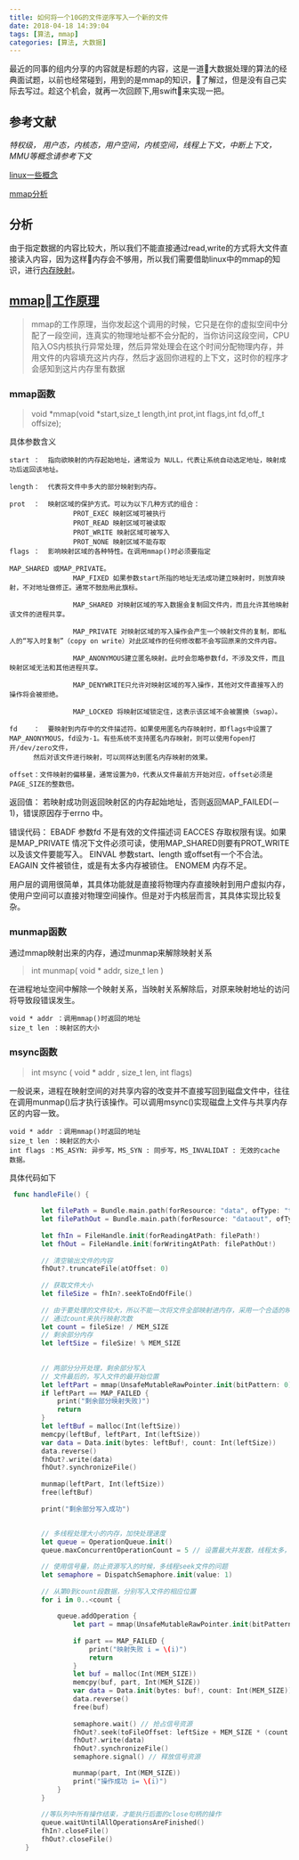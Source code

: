 ```yaml
---
title: 如何将一个10G的文件逆序写入一个新的文件
date: 2018-04-18 14:39:04
tags: [算法, mmap]
categories: [算法, 大数据]
---
```


最近的同事的组内分享的内容就是标题的内容，这是一道大数据处理的算法的经典面试题，以前也经常碰到，用到的是mmap的知识，了解过，但是没有自己实际去写过。趁这个机会，就再一次回顾下,用swift来实现一把。


## 参考文献
 
 *特权级， 用户态，内核态，用户空间，内核空间，线程上下文，中断上下文， MMU等概念请参考下文*

[linux一些概念](https://blog.csdn.net/xiaoaid01/article/details/51659037)

[mmap分析](https://www.cnblogs.com/huxiao-tee/p/4660352.html)

## 分析

由于指定数据的内容比较大，所以我们不能直接通过read,write的方式将大文件直接读入内容，因为这样内存会不够用，所以我们需要借助linux中的mmap的知识，进行[内存映射]()。

## [mmap工作原理](https://www.zhihu.com/question/48161206/answer/110418693)
>mmap的工作原理，当你发起这个调用的时候，它只是在你的虚拟空间中分配了一段空间，连真实的物理地址都不会分配的，当你访问这段空间，CPU陷入OS内核执行异常处理，然后异常处理会在这个时间分配物理内存，并用文件的内容填充这片内存，然后才返回你进程的上下文，这时你的程序才会感知到这片内存里有数据

### mmap函数
>void *mmap(void *start,size_t length,int prot,int flags,int fd,off_t offsize); 

具体参数含义

    start ：  指向欲映射的内存起始地址，通常设为 NULL，代表让系统自动选定地址，映射成功后返回该地址。

    length：  代表将文件中多大的部分映射到内存。

    prot  ：  映射区域的保护方式。可以为以下几种方式的组合：
                    PROT_EXEC 映射区域可被执行
                    PROT_READ 映射区域可被读取
                    PROT_WRITE 映射区域可被写入
                    PROT_NONE 映射区域不能存取
    flags ：  影响映射区域的各种特性。在调用mmap()时必须要指定

    MAP_SHARED 或MAP_PRIVATE。
                    MAP_FIXED 如果参数start所指的地址无法成功建立映射时，则放弃映射，不对地址做修正。通常不鼓励用此旗标。

                    MAP_SHARED 对映射区域的写入数据会复制回文件内，而且允许其他映射该文件的进程共享。

                    MAP_PRIVATE 对映射区域的写入操作会产生一个映射文件的复制，即私人的“写入时复制”（copy on write）对此区域作的任何修改都不会写回原来的文件内容。

                    MAP_ANONYMOUS建立匿名映射。此时会忽略参数fd，不涉及文件，而且映射区域无法和其他进程共享。

                    MAP_DENYWRITE只允许对映射区域的写入操作，其他对文件直接写入的操作将会被拒绝。

                    MAP_LOCKED 将映射区域锁定住，这表示该区域不会被置换（swap）。

    fd    ：  要映射到内存中的文件描述符。如果使用匿名内存映射时，即flags中设置了MAP_ANONYMOUS，fd设为-1。有些系统不支持匿名内存映射，则可以使用fopen打开/dev/zero文件，
          然后对该文件进行映射，可以同样达到匿名内存映射的效果。

    offset：文件映射的偏移量，通常设置为0，代表从文件最前方开始对应，offset必须是PAGE_SIZE的整数倍。


返回值：
      若映射成功则返回映射区的内存起始地址，否则返回MAP_FAILED(－1)，错误原因存于errno 中。


错误代码：
            EBADF  参数fd 不是有效的文件描述词
            EACCES 存取权限有误。如果是MAP_PRIVATE 情况下文件必须可读，使用MAP_SHARED则要有PROT_WRITE以及该文件要能写入。
            EINVAL 参数start、length 或offset有一个不合法。
            EAGAIN 文件被锁住，或是有太多内存被锁住。
            ENOMEM 内存不足。

用户层的调用很简单，其具体功能就是直接将物理内存直接映射到用户虚拟内存，使用户空间可以直接对物理空间操作。但是对于内核层而言，其具体实现比较复杂。

### munmap函数
通过mmap映射出来的内存，通过munmap来解除映射关系
>int munmap( void * addr, size_t len )

在进程地址空间中解除一个映射关系，当映射关系解除后，对原来映射地址的访问将导致段错误发生。

    void * addr ：调用mmap()时返回的地址
    size_t len ：映射区的大小

### msync函数
>int msync ( void * addr , size_t len, int flags)

一般说来，进程在映射空间的对共享内容的改变并不直接写回到磁盘文件中，往往在调用munmap()后才执行该操作。可以调用msync()实现磁盘上文件与共享内存区的内容一致。

    void * addr ：调用mmap()时返回的地址
    size_t len ：映射区的大小
    int flags ：MS_ASYN: 异步写，MS_SYN : 同步写，MS_INVALIDAT : 无效的cache 数据。


具体代码如下
```swift
 func handleFile() {
        
        let filePath = Bundle.main.path(forResource: "data", ofType: "txt")
        let filePathOut = Bundle.main.path(forResource: "dataout", ofType: ".txt")
        
        let fhIn = FileHandle.init(forReadingAtPath: filePath!)
        let fhOut = FileHandle.init(forWritingAtPath: filePathOut!)
        
        // 清空输出文件的内容
        fhOut?.truncateFile(atOffset: 0)
        
        // 获取文件大小
        let fileSize = fhIn?.seekToEndOfFile()
        
        // 由于要处理的文件较大，所以不能一次将文件全部映射进内存，采用一个合适的映射内存大小。
        // 通过count来执行映射次数
        let count = fileSize! / MEM_SIZE
        // 剩余部分内存
        let leftSize = fileSize! % MEM_SIZE
        
        
        // 两部分分开处理，剩余部分写入
        // 文件最后的，写入文件的最开始位置
        let leftPart = mmap(UnsafeMutableRawPointer.init(bitPattern: 0), Int(leftSize), PROT_READ, MAP_SHARED, fhIn!.fileDescriptor, off_t(MEM_SIZE * count))
        if leftPart == MAP_FAILED {
            print("剩余部分映射失败)")
            return
        }
        let leftBuf = malloc(Int(leftSize))
        memcpy(leftBuf, leftPart, Int(leftSize))
        var data = Data.init(bytes: leftBuf!, count: Int(leftSize))
        data.reverse()
        fhOut?.write(data)
        fhOut?.synchronizeFile()
        
        munmap(leftPart, Int(leftSize))
        free(leftBuf)
        
        print("剩余部分写入成功")
        
        
        // 多线程处理大小的内存，加快处理速度
        let queue = OperationQueue.init()
        queue.maxConcurrentOperationCount = 5 // 设置最大并发数，线程太多，因为线程切换，速度反而也降低

        // 使用信号量，防止资源写入的时候，多线程seek文件的问题
        let semaphore = DispatchSemaphore.init(value: 1)
        
        // 从第0到count段数据，分别写入文件的相应位置
        for i in 0..<count {
            
            queue.addOperation {
                let part = mmap(UnsafeMutableRawPointer.init(bitPattern: 0), Int(MEM_SIZE), PROT_READ, MAP_SHARED, fhIn!.fileDescriptor, off_t(i * MEM_SIZE))
                
                if part == MAP_FAILED {
                    print("映射失败 i = \(i)")
                    return
                }
                let buf = malloc(Int(MEM_SIZE))
                memcpy(buf, part, Int(MEM_SIZE))
                var data = Data.init(bytes: buf!, count: Int(MEM_SIZE))
                data.reverse()
                free(buf)
                
                semaphore.wait() // 抢占信号资源
                fhOut?.seek(toFileOffset: leftSize + MEM_SIZE * (count - i - 1))
                fhOut?.write(data)
                fhOut?.synchronizeFile()
                semaphore.signal() // 释放信号资源

                munmap(part, Int(MEM_SIZE))
                print("操作成功 i= \(i)")
            }
        }
        
        //等队列中所有操作结束，才能执行后面的close句柄的操作
        queue.waitUntilAllOperationsAreFinished()
        fhIn?.closeFile()
        fhOut?.closeFile()
    }
```
